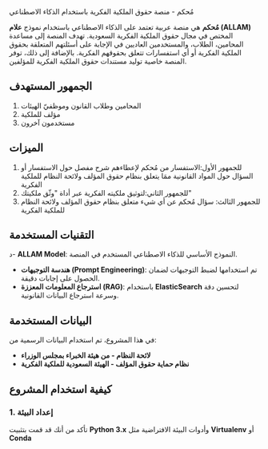 مُحكم - منصة حقوق الملكية الفكرية باستخدام الذكاء الاصطناعي

**مُحكم** هي منصة عربية تعتمد على الذكاء الاصطناعي باستخدام نموذج **علام (ALLAM)** المختص في مجال حقوق الملكية الفكرية السعودية. تهدف المنصة إلى مساعدة المحامين، الطلاب، والمستخدمين العاديين في الإجابة على أسئلتهم المتعلقة بحقوق الملكية الفكرية أو أي استفسارات تتعلق بحقوقهم الفكرية. بالإضافة إلى ذلك، توفر المنصة خاصية توليد مستندات حقوق الملكية الفكرية للمؤلفين.

## الجمهور المستهدف
1.  المحامين وطلاب القانون وموظفيّ الهيئات
2.  مؤلف للملكية
3.  مستخدمون آخرون 
## الميزات
1.  للجمهور الأول:الاستفسار من مُحكم لإعطاءهم شرح مفصل حول الاستفسار أو السؤال حول المواد القانونية ممَا يتعلق بنظام حقوق المؤلف ولائحة النظام للملكية الفكرية
2.  للجمهور الثاني:لتوثيق ملكيته الفكرية عبر أداة "وثّق ملكيتك"
3.  للجمهور الثالث: سؤال مُحكم عن أي شيء متعلق بنظام حقوق المؤلف ولائحة النظام للملكية الفكرية


## التقنيات المستخدمة
د- **ALLAM Model**: النموذج الأساسي للذكاء الاصطناعي المستخدم في المنصة.
- **هندسة التوجيهات (Prompt Engineering)**: تم استخدامها لضبط التوجيهات لضمان الحصول على إجابات دقيقة.
- **استرجاع المعلومات المعززة (RAG)**: باستخدام **ElasticSearch** لتحسين دقة وسرعة استرجاع البيانات القانونية.

## البيانات المستخدمة
في هذا المشروع، تم استخدام البيانات الرسمية من:
- **لائحة النظام - من هيئة الخبراء بمجلس الوزراء**
- **نظام حماية حقوق المؤلف - الهيئة السعودية للملكية الفكرية**

## كيفية استخدام المشروع
### 1. إعداد البيئة
تأكد من أنك قد قمت بتثبيت **Python 3.x** وأدوات البيئة الافتراضية مثل **Virtualenv** أو **Conda**
